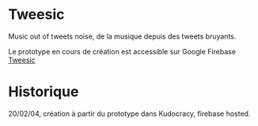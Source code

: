# Tweesic
 
 Music out of tweets noise, de la musique depuis des tweets bruyants.
 
 Le prototype en cours de création est accessible sur Google Firebase [Tweesic](https://tweesic.kudocracy.com/)
 
 # Historique
 
 20/02/04, création à partir du prototype dans Kudocracy, firebase hosted.
